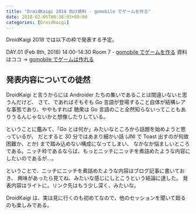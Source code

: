 ```yaml
---
title: "DroidKaigi 2018 向け資料 - gomobile でゲームを作る"
date: 2018-02-05T00:38:03+09:00
categories: [DroidKaigi]
---
```


DroidKaigi 2018 では以下の枠で発表する予定。

DAY.01 (Feb 8th, 2018) 14:00-14:30 Room 7 - [gomobile でゲームを作る](https://droidkaigi.jp/2018/timetable?session=17012)
資料はココ → [gomobile でゲームは作れる](http://pankona.github.io/slides/droidkaigi_2018.html)

## 発表内容についての徒然

DroidKaigi と言うからには Androider たちの集いであることは間違いないと思うんだけど、
さて、であればそもそも Go 言語が登場すること自体が結構レアな事態であり、ややもすれば
聴衆は Go 言語のこと全然知らないってこともありうるんじゃないかと想像したりしている。

ということに鑑みて、「Go とは何か」みたいなところから話題を始めようと思っているが、
だとすると 30 分ではあまり細かい話 (JNI で Toast 出すのが何故困難か、とか) まで踏み込めない構成になってしまい、
なかなか悩ましいところである。ニッチ枠であるならば、もっとニッチにニッチを煮詰めたような内容にしたいのであるが…。

ということで、ニッチにニッチを煮詰めたような内容はブログ記事に書いておき、
興味があったら見てね、みたいな感じにしとこうという結論に達した。
発表内容はライトに。リンク先はもう少し深く、みたいな。

DroidKaigi は、実は見に行くのも初めてなので、他のセッションを聞いて廻るのも楽しみである。

